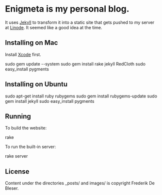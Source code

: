 Enigmeta is my personal blog.
=============================

It uses [Jekyll][] to transform it into a static site that gets pushed to my server at [Linode][]. It seemed like a good idea at the time.

Installing on Mac
-----------------
Install [Xcode][] first.

  sudo gem update --system
  sudo gem install rake jekyll RedCloth
  sudo easy_install pygments

Installing on Ubuntu
--------------------

  sudo apt-get install ruby rubygems
  sudo gem install rubygems-update
  sudo gem install jekyll
  sudo easy_install pygments

Running
-------

To build the website:

  rake

To run the built-in server:

  rake server
  

License
-------
Content under the directories _posts/ and images/ is copyright Frederik De Bleser.

[Jekyll]: http://github.com/mojombo/jekyll
[Linode]: http://www.linode.com/?r=4be4bc35d12677cff12e393c9f4dd167d9eb6dfb
[Xcode]: http://itunes.apple.com/us/app/xcode/id422352214